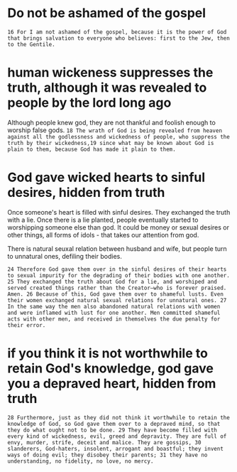 # Do not be ashamed of the gospel
`16 For I am not ashamed of the gospel, because it is the power of God that brings salvation to everyone who believes: first to the Jew, then to the Gentile.`

# human wickeness suppresses the truth, although it was revealed to people by the lord long ago
Although people knew god, they are not thankful and foolish enough to worship false gods.
`18 The wrath of God is being revealed from heaven against all the godlessness and wickedness of people, who suppress the truth by their wickedness,19 since what may be known about God is plain to them, because God has made it plain to them.`

# God gave wicked hearts to sinful desires, hidden from truth
Once someone's heart is filled with sinful desires. They exchanged the truth with a lie. Once there is a lie planted, people eventually started to worshipping someone else than god. It could be money or sexual desires or other things, all forms of idols - that takes our attention from god.

There is natural seuxal relation between husband and wife, but people turn to unnatural ones, defiling their bodies.

`24 Therefore God gave them over in the sinful desires of their hearts to sexual impurity for the degrading of their bodies with one another. 25 They exchanged the truth about God for a lie, and worshiped and served created things rather than the Creator—who is forever praised. Amen.
26 Because of this, God gave them over to shameful lusts. Even their women exchanged natural sexual relations for unnatural ones. 27 In the same way the men also abandoned natural relations with women and were inflamed with lust for one another. Men committed shameful acts with other men, and received in themselves the due penalty for their error.`

# if you think it is not worthwhile to retain God's knowledge, god gave you a depraved heart, hidden from truth
`28 Furthermore, just as they did not think it worthwhile to retain the knowledge of God, so God gave them over to a depraved mind, so that they do what ought not to be done. 29 They have become filled with every kind of wickedness, evil, greed and depravity. They are full of envy, murder, strife, deceit and malice. They are gossips, 30 slanderers, God-haters, insolent, arrogant and boastful; they invent ways of doing evil; they disobey their parents; 31 they have no understanding, no fidelity, no love, no mercy.`
